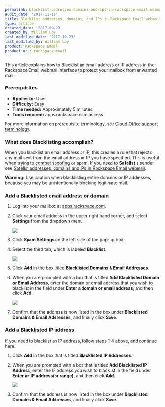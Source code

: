 ```yaml
---
permalink: blacklist-addresses-domains-and-ips-in-rackspace-email-webmail/
audit_date: '2017-11-10'
title: Blacklist addresses, domains, and IPs in Rackspace Email webmail
type: article
created_date: '2017-09-29'
created_by: William Loy
last_modified_date: '2017-10-23'
last_modified_by: William Loy
product: Rackspace Email
product_url: rackspace-email
---
```


This article explains how to Blacklist an email address or IP address in the Rackspace Email webmail interface to protect your mailbox from unwanted mail.

### Prerequisites

- **Applies to:** User
- **Difficulty:** Easy
- **Time needed:** Approximately 5 minutes
- **Tools required:**  apps.rackspace.com access

For more information on prerequisite terminology, see [Cloud Office support terminology](/how-to/cloud-office-support-terminology).

### What does Blacklisting accomplish?

When you blacklist an email address or IP, this creates a rule that rejects any mail sent from the email address or IP you have specified. This is useful when trying to [combat spoofing](/how-to/email-spoofing-explained) or spam. If you need to **Safelist** a sender see [Safelist addresses, domains and IPs in Rackspace Email webmail](/how-to/safelist-addresses-domains-and-ips-in-rackspace-email-webmail).

**Warning:** Use caution when blacklisting entire domains or IP addresses, because you may be unintentionally blocking legitimate mail.

### Add a Blacklisted email address or domain

1. Log into your mailbox at [apps.rackspace.com](https://apps.rackspace.com).

2. Click your email address in the upper right hand corner, and select **Settings** from the dropdown menu.

    <img src="{% asset_path rackspace-email/blacklist-addresses-domains-and-ips-in-rackspace-email-webmail/blacklist_settings.png %}"/>

3. Click **Spam Settings** on the left side of the pop-up box.

4. Select the third tab, which is labeled **Blacklist**.

    <img src="{% asset_path rackspace-email/blacklist-addresses-domains-and-ips-in-rackspace-email-webmail/spam_settings.png %}"/>

5. Click **Add** in the box titled **Blacklisted Domains & Email Addresses**.

6. When you are prompted with a box that is titled **Add Blacklisted Domain or Email Address**, enter the domain or email address that you wish to blacklist in the field under **Enter a domain or email address**, and then click **Add**.

    <img src="{% asset_path rackspace-email/blacklist-addresses-domains-and-ips-in-rackspace-email-webmail/add_blacklist.png %}"/>

7. Confirm that the address is now listed in the box under **Blacklisted Domains & Email Addresses**, and finally click **Save**.

### Add a Blacklisted IP address

If you need to blacklist an IP address, follow steps 1-4 above, and continue here.

1. Click **Add** in the box that is titled **Blacklisted IP Addresses**.

2. When you are prompted with a box that is titled **Add Blacklisted IP Address**, enter the IP address you wish to blacklist in the field under **Enter an IP address(or range)**, and then click **Add**.

    <img src="{% asset_path rackspace-email/blacklist-addresses-domains-and-ips-in-rackspace-email-webmail/add_ip.png %}"/>

3. Confirm that the address is now listed in the box under **Blacklisted Domains & Email Addresses**, and finally click **Save**.
